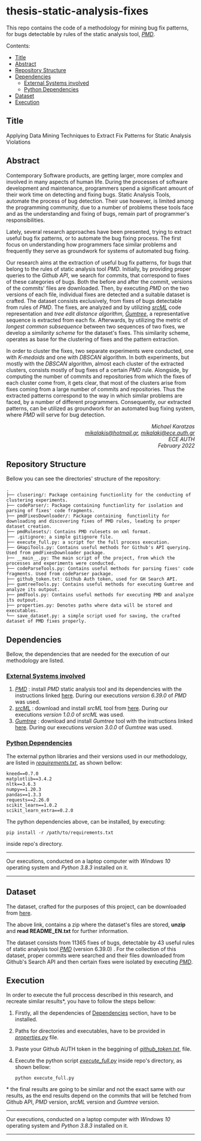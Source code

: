 # thesis-static-analysis-fixes
This repo contains the code of a methodology for mining bug fix patterns, for bugs detectable by rules of the static analysis tool, *[PMD](https://pmd.github.io/)*.

Contents:
  - [Title](#title)
  - [Abstract](#abstract)
  - [Repository Structure](#repository-structure)
  - [Dependencies](#dependencies)
    - [<u>External Systems involved</u>](#uexternal-systems-involvedu)
    - [<u>Python Dependencies</u>](#upython-dependenciesu)
  - [Dataset](#dataset)
  - [Execution](#execution)

## Title
Applying Data Mining Techniques to Extract Fix Patterns for Static Analysis Violations
## Abstract
Contemporary Software products, are getting larger, more complex and involved in many aspects of human life. During the processes of software development and maintenance, programmers spend a significant amount of their work time on detecting and fixing bugs. Static Analysis Tools, automate the process of bug detection. Their use however, is limited among the programming community, due to a number of problems these tools face and as the understanding and fixing of bugs, remain part of programmer's responsibilities.  

Lately, several research approaches have been presented, trying to extract useful bug fix patterns, or to automate the bug fixing process. The first focus on understanding how programmers face similar problems and frequently they serve as groundwork for systems of automated bug fixing.  

Our research aims at the extraction of useful bug fix patterns, for bugs that belong to the rules of static analysis tool *PMD*. Initially, by providing proper queries to the *Github API*, we search for commits, that correspond to fixes of these categories of bugs. Both the before and after the commit, versions of the commits' files are downloaded. Then, by executing *PMD* on the two versions of each file, individual fixes are detected and a suitable dataset is crafted. The dataset consists exclusively, from fixes of bugs detectable from rules of *PMD*. The fixes, are analyzed and by utilizing [*srcML*](https://www.srcml.org/) code representation and *tree edit distance algorithm, [Gumtree](https://github.com/GumTreeDiff/gumtree)*, a representative sequence is extracted from each fix. Afterwards, by utilizing the metric of *longest common subsequence* between two sequences of two fixes, we develop a *similarity scheme* for the dataset's fixes. This similarity scheme, operates as base for the clustering of fixes and the pattern extraction. 

In order to cluster the fixes, two separate experiments were conducted, one with *K-medoids* and one with *DBSCAN* algorithm. In both experiments, but mostly with the *DBSCAN* algorithm, almost each cluster of the extracted clusters, consists mostly of bug fixes of a certain *PMD* rule. Alongside, by computing the number of commits and repositories from which the fixes of each cluster come from, it gets clear, that most of the clusters arise from fixes coming from a large number of commits and repositories. Thus the extracted patterns correspond to the way in which similar problems are faced, by a number of different programmers. Consequently, our extracted patterns, can be utilized as groundwork for an automated bug fixing system, where *PMD* will serve for bug detection.  
<div style="text-align: right"><i>Michael Karatzas<br>
<a href="mailto:mikalakis@hotmail.gr">mikalakis@hotmail.gr</a>, <a href="mailto:mikalaki@ece.auth.gr">mikalaki@ece.auth.gr</a> <br>
ECE AUTH<br>
February 2022<br></i>
</div>

## Repository Structure  
Bellow you can see the directories' structure of the repository:
```
.
├── clusering/: Package containing functionlity for the conducting of clustering experiments.
├── codeParser/: Package containing functionlity for isolation and parsing of fixes' code fragments.
├── pmdFixesDownloader/: Package containing  functionlity for downloading and discovering fixes of PMD rules, leading to proper dataset creation.
├── pmdRulesets/: Contains PMD rulesets on xml format.
├── .gitignore: a simple gitignore file.
├── execute_full.py: a script for the full process execution.
├── GHapiTools.py: Contains useful methods for Github's API querying. Used from pmdFixesDownloader package.
├── __main__.py: The main script of the project, from which the processes and experiments were conducted.
├── codeParseTools.py: Contains useful methods for parsing fixes' code fragments. Used from codeParser package.
├── github_token.txt: Github Auth token, used for GH Search API.
├── gumtreeTools.py: Contains useful methods for executing Gumtree and analyze its outpout.
├── pmdTools.py: Contains useful methods for executing PMD and analyze its outpout.
├── properties.py: Denotes paths where data will be stored and executables.
└── save_dataset.py: a simple script used for saving, the crafted dataset of PMD fixes properly.
```

## Dependencies
Bellow, the dependencies that are needed for the execution of our methodology are listed.
### <u>External Systems involved</u>
1. *[PMD](https://pmd.github.io/)* : install *PMD* static analysis tool and its dependencies with the instructions linked [here](https://pmd.github.io/latest/pmd_userdocs_installation.html). During our executions *version 6.39.0* of *PMD* was used.
2.  [*srcML*](https://www.srcml.org/) : download and install *srcML* tool from [here](https://www.srcml.org/#download). During our executions *version 1.0.0* of *srcML* was used.
3.  *[Gumtree](https://github.com/GumTreeDiff/gumtree)* :  download and install *Gumtree* tool with the instructions linked [here](https://github.com/GumTreeDiff/gumtree/wiki/Getting-Started#installation). During our executions *version 3.0.0* of *Gumtree* was used.
### <u>Python Dependencies</u>
The external python libraries and their versions used in our methodology, are listed in [*requirements.txt*](./requirements.txt), as shown bellow:
```
kneed==0.7.0
matplotlib==3.4.2
nltk==3.6.3
numpy==1.20.3
pandas==1.3.3
requests==2.26.0
scikit_learn==1.0.2
scikit_learn_extra==0.2.0
```
The python dependencies above, can be installed, by executing:


`
pip install -r /path/to/requirements.txt
`

inside repo's directory.
<hr>

Our executions, conducted on a laptop computer with *Windows 10* operating system and *Python 3.8.3* installed on it. 
<hr>

## Dataset
The dataset, crafted for the purposes of this project, can be downloaded from [here](https://mega.nz/file/hUoBlYqS#-8tLc9dOjtj9EoCS5S0rZBw01_UPyVF1DWeceCGSAmY).

The above link, contains a zip where the dataset's files are stored, **unzip** and **read README_EN.txt** for further information. 

The dataset consists from 11365 fixes of bugs, detectable by 43 useful rules of static analysis tool *[PMD](https://pmd.github.io/)* (version 6.39.0) . For the collection of this dataset, proper commits were searched and their files downloaded from Github's Search  API and then certain fixes were isolated by executing *[PMD](https://pmd.github.io/)*.

## Execution
In order to execute the full proccess described in this research, and recreate similar results*, you have to follow the steps bellow:
1. Firstly, all the dependencies of [Dependencies](#dependencies) section, have to be installed.
2. Paths for directories and executables, have to be provided in [*properties.py*](./properties.py) file.
3. Paste your Github AUTH token in the beggining of [*github_token.txt*](./github_token.txt), file. 
4. Execute the python script [*execute_full.py*](./execute_full.py) inside repo's directory, as shown bellow:
  
   `
   python execute_full.py
   `

\* the final results are going to be similar and not the exact same with our results, as the end results depend on the commits that will be fetched from Github API, *PMD* version, *srcML* version and *Gumtree* version.
<hr>

Our executions, conducted on a laptop computer with *Windows 10* operating system and *Python 3.8.3* installed on it. 
<hr>
